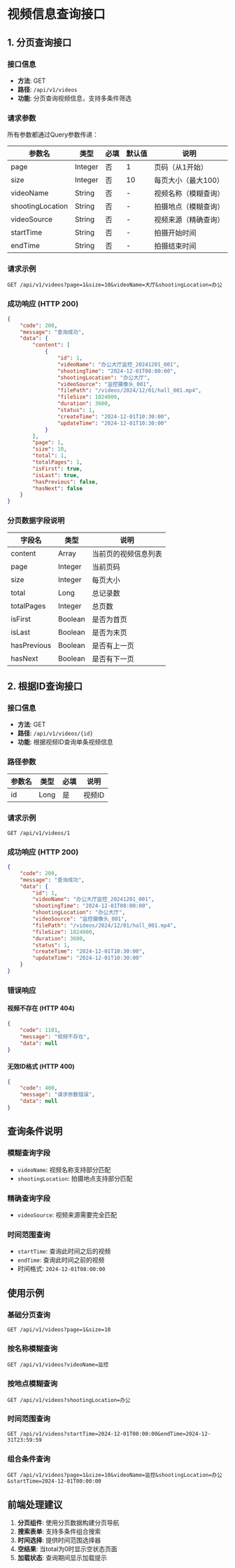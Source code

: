 # 视频信息查询接口

## 1. 分页查询接口

### 接口信息

- **方法**: GET
- **路径**: `/api/v1/videos`
- **功能**: 分页查询视频信息，支持多条件筛选

### 请求参数

所有参数都通过Query参数传递：

| 参数名 | 类型 | 必填 | 默认值 | 说明 |
|--------|------|------|--------|------|
| page | Integer | 否 | 1 | 页码（从1开始） |
| size | Integer | 否 | 10 | 每页大小（最大100） |
| videoName | String | 否 | - | 视频名称（模糊查询） |
| shootingLocation | String | 否 | - | 拍摄地点（模糊查询） |
| videoSource | String | 否 | - | 视频来源（精确查询） |
| startTime | String | 否 | - | 拍摄开始时间 |
| endTime | String | 否 | - | 拍摄结束时间 |

### 请求示例

```http
GET /api/v1/videos?page=1&size=10&videoName=大厅&shootingLocation=办公
```

### 成功响应 (HTTP 200)

```json
{
    "code": 200,
    "message": "查询成功",
    "data": {
        "content": [
            {
                "id": 1,
                "videoName": "办公大厅监控_20241201_001",
                "shootingTime": "2024-12-01T08:00:00",
                "shootingLocation": "办公大厅",
                "videoSource": "监控摄像头_001",
                "filePath": "/videos/2024/12/01/hall_001.mp4",
                "fileSize": 1024000,
                "duration": 3600,
                "status": 1,
                "createTime": "2024-12-01T10:30:00",
                "updateTime": "2024-12-01T10:30:00"
            }
        ],
        "page": 1,
        "size": 10,
        "total": 1,
        "totalPages": 1,
        "isFirst": true,
        "isLast": true,
        "hasPrevious": false,
        "hasNext": false
    }
}
```

### 分页数据字段说明

| 字段名 | 类型 | 说明 |
|--------|------|------|
| content | Array | 当前页的视频信息列表 |
| page | Integer | 当前页码 |
| size | Integer | 每页大小 |
| total | Long | 总记录数 |
| totalPages | Integer | 总页数 |
| isFirst | Boolean | 是否为首页 |
| isLast | Boolean | 是否为末页 |
| hasPrevious | Boolean | 是否有上一页 |
| hasNext | Boolean | 是否有下一页 |

## 2. 根据ID查询接口

### 接口信息

- **方法**: GET
- **路径**: `/api/v1/videos/{id}`
- **功能**: 根据视频ID查询单条视频信息

### 路径参数

| 参数名 | 类型 | 必填 | 说明 |
|--------|------|------|------|
| id | Long | 是 | 视频ID |

### 请求示例

```http
GET /api/v1/videos/1
```

### 成功响应 (HTTP 200)

```json
{
    "code": 200,
    "message": "查询成功",
    "data": {
        "id": 1,
        "videoName": "办公大厅监控_20241201_001",
        "shootingTime": "2024-12-01T08:00:00",
        "shootingLocation": "办公大厅",
        "videoSource": "监控摄像头_001",
        "filePath": "/videos/2024/12/01/hall_001.mp4",
        "fileSize": 1024000,
        "duration": 3600,
        "status": 1,
        "createTime": "2024-12-01T10:30:00",
        "updateTime": "2024-12-01T10:30:00"
    }
}
```

### 错误响应

#### 视频不存在 (HTTP 404)

```json
{
    "code": 1101,
    "message": "视频不存在",
    "data": null
}
```

#### 无效ID格式 (HTTP 400)

```json
{
    "code": 400,
    "message": "请求参数错误",
    "data": null
}
```

## 查询条件说明

### 模糊查询字段
- `videoName`: 视频名称支持部分匹配
- `shootingLocation`: 拍摄地点支持部分匹配

### 精确查询字段
- `videoSource`: 视频来源需要完全匹配

### 时间范围查询
- `startTime`: 查询此时间之后的视频
- `endTime`: 查询此时间之前的视频
- 时间格式: `2024-12-01T08:00:00`

## 使用示例

### 基础分页查询

```http
GET /api/v1/videos?page=1&size=10
```

### 按名称模糊查询

```http
GET /api/v1/videos?videoName=监控
```

### 按地点模糊查询

```http
GET /api/v1/videos?shootingLocation=办公
```

### 时间范围查询

```http
GET /api/v1/videos?startTime=2024-12-01T00:00:00&endTime=2024-12-31T23:59:59
```

### 组合条件查询

```http
GET /api/v1/videos?page=1&size=10&videoName=监控&shootingLocation=办公&startTime=2024-12-01T00:00:00
```

## 前端处理建议

1. **分页组件**: 使用分页数据构建分页导航
2. **搜索表单**: 支持多条件组合搜索
3. **时间选择**: 提供时间范围选择器
4. **空结果**: 当total为0时显示空状态页面
5. **加载状态**: 查询期间显示加载提示 